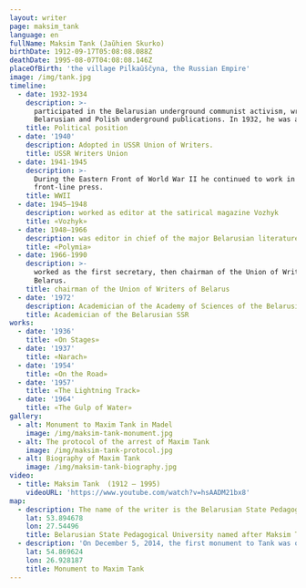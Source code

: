 ```yaml
---
layout: writer
page: maksim_tank
language: en
fullName: Maksim Tank (Jaŭhien Skurko)
birthDate: 1912-09-17T05:08:08.088Z
deathDate: 1995-08-07T04:08:08.146Z
placeOfBirth: 'the village Piĺkaŭščyna, the Russian Empire'
image: /img/tank.jpg
timeline:
  - date: 1932-1934
    description: >-
      participated in the Belarusian underground communist activism, writing for
      Belarusian and Polish underground publications. In 1932, he was arrested.
    title: Political position
  - date: '1940'
    description: Adopted in USSR Union of Writers.
    title: USSR Writers Union
  - date: 1941-1945
    description: >-
      During the Eastern Front of World War II he continued to work in the
      front-line press.
    title: WWII
  - date: 1945—1948
    description: worked as editor at the satirical magazine Vozhyk
    title: «Vozhyk»
  - date: 1948—1966
    description: was editor in chief of the major Belarusian literature magazine Polymia.
    title: «Polymia»
  - date: 1966-1990
    description: >-
      worked as the first secretary, then chairman of the Union of Writers of
      Belarus.
    title: chairman of the Union of Writers of Belarus
  - date: '1972'
    description: Academician of the Academy of Sciences of the Belarusian SSR.
    title: Academician of the Belarusian SSR
works:
  - date: '1936'
    title: «On Stages»
  - date: '1937'
    title: «Narach»
  - date: '1954'
    title: «On the Road»
  - date: '1957'
    title: «The Lightning Track»
  - date: '1964'
    title: «The Gulp of Water»
gallery:
  - alt: Monument to Maxim Tank in Madel
    image: /img/maksim-tank-monument.jpg
  - alt: The protocol of the arrest of Maxim Tank
    image: /img/maksim-tank-protocol.jpg
  - alt: Biography of Maxim Tank
    image: /img/maksim-tank-biography.jpg
video:
  - title: Maksim Tank  (1912 — 1995)
    videoURL: 'https://www.youtube.com/watch?v=hsAADM21bx8'
map:
  - description: The name of the writer is the Belarusian State Pedagogical University.
    lat: 53.894678
    lon: 27.54496
    title: Belarusian State Pedagogical University named after Maksim Tank
  - description: 'On December 5, 2014, the first monument to Tank was opened in Madel.'
    lat: 54.869624
    lon: 26.928187
    title: Monument to Maxim Tank
---
```


